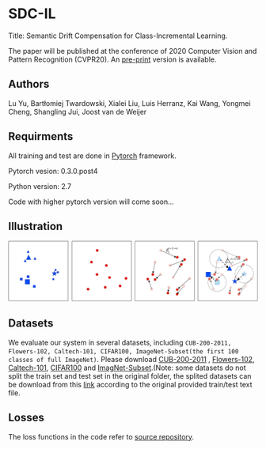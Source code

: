 # SDC-IL
Title: Semantic Drift Compensation for Class-Incremental Learning.

The paper will be published at the conference of 2020 Computer Vision and Pattern Recognition (CVPR20). An [pre-print](https://arxiv.org/pdf/2004.00440.pdf) version is available.

## Authors
Lu Yu, Bartłomiej Twardowski, Xialei Liu, Luis Herranz, Kai Wang, Yongmei Cheng, Shangling Jui, Joost van de Weijer

## Requirments
All training and test are done in [Pytorch](https://pytorch.org/) framework.

Pytorch vesion: 0.3.0.post4

Python version: 2.7

Code with higher pytorch version will come soon...

## Illustration
![figure](./SDC.png)

## Datasets
We evaluate our system in several datasets, including ```CUB-200-2011, Flowers-102, Caltech-101, CIFAR100, ImageNet-Subset(the first 100 classes of full ImageNet)```.
Please download [CUB-200-2011](http://www.vision.caltech.edu/visipedia/CUB-200-2011.html) , [Flowers-102](https://www.robots.ox.ac.uk/~vgg/data/flowers/102/), [Caltech-101](http://www.vision.caltech.edu/Image_Datasets/Caltech101/), [CIFAR100](https://www.cs.toronto.edu/~kriz/cifar.html) and [ImagNet-Subset](http://www.image-net.org).(Note: some datasets do not split the train set and test set in the original folder, the splited datasets can be download from this [link](https://drive.google.com/open?id=1sjJTCbVriYSbntQfGMQUJH7y2D_UogT2) according to the original provided train/test text file. 

## Losses
The loss functions in the code refer to [source repository](https://github.com/bnu-wangxun/Deep_Metric).
